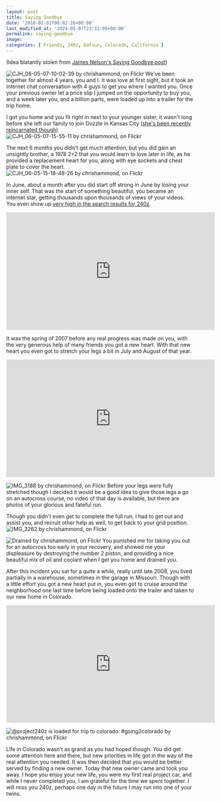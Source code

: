 ```yaml
---
layout: post
title: Saying Goodbye
date: '2010-02-01T00:02:26+00:00'
last_modified_at: '2024-05-07T23:31:05+00:00'
permalink: saying-goodbye
image: 
categories: [ Friends, 240z, Datsun, Colorado, California ]
---
```

(Idea blatantly stolen from [James Nelson's Saying Goodbye post](https://mywifeisfaster.blogspot.com/2010/01/saying-goodbye.html))

![CJH_06-05-07-10-02-39 by chrishammond, on Flickr](https://farm3.static.flickr.com/2488/4140330336_61e4511b6a_m.jpg)
We've been together for almost 4 years, you and I. It was love at first sight, but it took an internet chat conversation with 4 guys to get you where I wanted you. Once your previous owner let a price slip I jumped on the opportunity to buy you, and a week later you, and a billion parts, were loaded up into a trailer for the trip home.

I got you home and you fit right in next to your younger sister, it wasn't long before she left our family to join Dozzle in Kansas City ([she's been recently reincarnated though](/category/350z/)).
![CJH_06-05-07-15-55-11 by chrishammond, on Flickr](https://farm3.static.flickr.com/2572/4139593465_736007c3d4_m.jpg)

The next 6 months you didn't get much attention, but you did gain an unsightly brother, a 1978 2+2 that you would learn to love later in life, as he provided a replacement heart for you, along with eye sockets and chest plate to cover the heart.
![CJH_06-05-15-18-48-26 by chrishammond, on Flickr](https://farm3.static.flickr.com/2729/4321433512_984788c373_m.jpg)

In June, about a month after you did start off strong in June by losing your inner self. That was the start of something beautiful, you became an internet star, getting thousands upon thousands of views of your videos. You even show up [very high in the search results for 240z](https://www.google.com/search?hl=en&source=hp&q=240z).

<iframe width="560" height="315" src="https://www.youtube.com/embed/MgUDgNx-sBg?si=h2Y5aenm4TXaiwTn" title="YouTube video player" frameborder="0" allow="accelerometer; autoplay; clipboard-write; encrypted-media; gyroscope; picture-in-picture; web-share" referrerpolicy="strict-origin-when-cross-origin" allowfullscreen></iframe>

It was the spring of 2007 before any real progress was made on you, with the very generous help of many friends you got a new heart. With that new heart you even got to stretch your legs a bit in July and August of that year.

<iframe width="560" height="315" src="https://www.youtube.com/embed/n2PkfumfCNk?si=XZfeg3VWzRflI6Hf" title="YouTube video player" frameborder="0" allow="accelerometer; autoplay; clipboard-write; encrypted-media; gyroscope; picture-in-picture; web-share" referrerpolicy="strict-origin-when-cross-origin" allowfullscreen></iframe>

![IMG_3188 by chrishammond, on Flickr](https://farm2.static.flickr.com/1152/1099837993_3ca01e4aed_m.jpg)
Before your legs were fully stretched though I decided it would be a good idea to give those legs a go on an autocross course, no video of that day is available, but there are photos of your glorious and fateful run.

Though you didn't even get to complete the full run, I had to get out and assist you, and recruit other help as well, to get back to your grid position.
![IMG_3262 by chrishammond, on Flickr](https://farm2.static.flickr.com/1315/1100201961_16bcdff5fe_m.jpg)

![Drained by chrishammond, on Flickr](https://farm2.static.flickr.com/1107/1121489208_b95723354c_m.jpg)
You punished me for taking you out for an autocross too early in your recovery, and showed me your displeasure by destroying the number 2 piston, and providing a nice beautiful mix of oil and coolant when I get you home and drained you.

After this incident you sat for a quite a while, really until late 2008, you lived partially in a warehouse, sometimes in the garage in Missouri. Though with a little effort you got a new heart put in, you even got to cruise around the neighborhood one last time before being loaded onto the trailer and taken to our new home in Colorado.

<iframe width="560" height="315" src="https://www.youtube.com/embed/pbd7GbTyAiU?si=cW_c9MpnFym-r1B_" title="YouTube video player" frameborder="0" allow="accelerometer; autoplay; clipboard-write; encrypted-media; gyroscope; picture-in-picture; web-share" referrerpolicy="strict-origin-when-cross-origin" allowfullscreen></iframe>

![@project240z is loaded for trip to colorado. #going2colorado by chrishammond, on Flickr](https://farm3.static.flickr.com/2454/3749868081_c4bd798642_m.jpg)

Life in Colorado wasn't as grand as you had hoped though. You did get some attention here and there, but new priorities in life got in the way of the real attention you needed. It was then decided that you would be better served by finding a new owner. Today that new owner came and took you away. I hope you enjoy your new life, you were my first real project car, and while I never completed you, I am grateful for the time we spent together. I will miss you 240z, perhaps one day in the future I may run into one of your twins.
